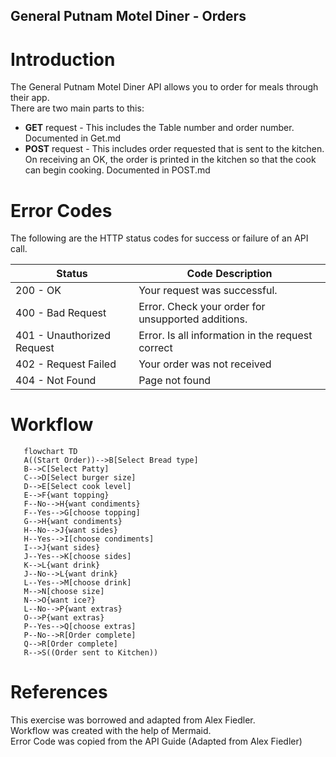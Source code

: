 ## General Putnam Motel Diner - Orders  

# Introduction

The General Putnam Motel Diner API allows you to order for meals through their app.  
There are two main parts to this:  
* **GET** request - This includes the Table number and order number. Documented in Get.md  
* **POST** request - This includes order requested that is sent to the kitchen.  
  On receiving an OK, the order is printed in the kitchen so that the cook can begin cooking. Documented in POST.md

# Error Codes

The following are the HTTP status codes for success or failure of an API call. 

| Status | Code Description | 
| --- | --- |
| 200 - OK  | Your request was successful. |
| 400 - Bad Request | Error. Check your order for unsupported additions.|
| 401 - Unauthorized Request | Error. Is all information in the request correct  |
| 402 - Request Failed | Your order was not received  |
| 404 - Not Found  | Page not found|

# Workflow  

```mermaid
   flowchart TD
   A((Start Order))-->B[Select Bread type]
   B-->C[Select Patty]
   C-->D[Select burger size]
   D-->E[Select cook level]
   E-->F{want topping}
   F--No-->H{want condiments}
   F--Yes-->G[choose topping]
   G-->H{want condiments}
   H--No-->J{want sides}
   H--Yes-->I[choose condiments]
   I-->J{want sides}
   J--Yes-->K[choose sides]
   K-->L{want drink}
   J--No-->L{want drink}
   L--Yes-->M[choose drink]
   M-->N[choose size]
   N-->O{want ice?}
   L--No-->P{want extras}
   O-->P{want extras}
   P--Yes-->Q[choose extras]
   P--No-->R[Order complete]
   Q-->R[Order complete]
   R-->S((Order sent to Kitchen))
```

# References
This exercise was borrowed and adapted from Alex Fiedler.  
Workflow was created with the help of Mermaid.  
Error Code was copied from the API Guide (Adapted from Alex Fiedler)




   
  
